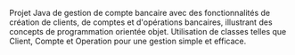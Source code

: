 Projet Java de gestion de compte bancaire avec des fonctionnalités de création de clients, de comptes et d'opérations bancaires, illustrant des concepts de programmation orientée objet. Utilisation de classes telles que Client, Compte et Operation pour une gestion simple et efficace.

